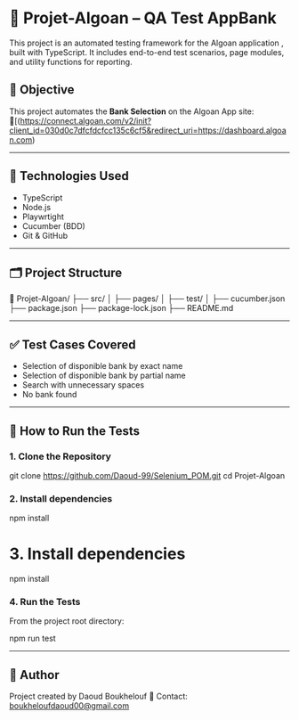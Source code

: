 #  🚀 Projet-Algoan – QA Test AppBank

This project is an automated testing framework for the Algoan application , built with TypeScript. It includes end-to-end test scenarios, page modules, and utility functions for reporting.

## 📌 Objective

This project automates the **Bank Selection** on the Algoan App site:  
🔗[(https://connect.algoan.com/v2/init?client_id=030d0c7dfcfdcfcc135c6cf5&redirect_uri=https://dashboard.algoan.com)

---

## 🧰 Technologies Used

- TypeScript
- Node.js 
- Playwrtight 
- Cucumber (BDD)
- Git & GitHub

---

## 🗂️ Project Structure

📁 Projet-Algoan/
├── src/
│   ├── pages/
│   ├── test/
│ 
├── cucumber.json
├── package.json 
├── package-lock.json
├── README.md


---

## ✅ Test Cases Covered

- Selection of disponible bank by exact name
- Selection of disponible bank by partial name 
- Search with unnecessary spaces
- No bank found 

---

## 🚀 How to Run the Tests

### 1. Clone the Repository

git clone https://github.com/Daoud-99/Selenium_POM.git
cd Projet-Algoan

### 2. Install dependencies
npm install

# 3. Install dependencies
npm install

### 4. Run the Tests

From the project root directory:

npm run test


---
## 🙌 Author
Project created by Daoud Boukhelouf
📧 Contact: boukheloufdaoud00@gmail.com

















